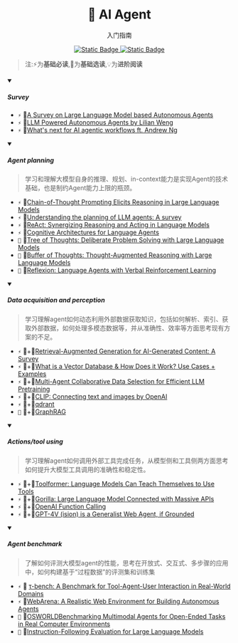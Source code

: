 <p align="center">
    <h1 align="center">🤖 AI Agent</h1>
    <p align="center">入门指南</p>
    <p align="center">
        <a href="https://github.com/PKU-DAIR">
            <img alt="Static Badge" src="https://img.shields.io/badge/%C2%A9-PKU--DAIR-%230e529d?labelColor=%23003985">
        </a>
        <a href="https://github.com/PKU-DAIR">
            <img alt="Static Badge" src="https://img.shields.io/badge/PKU--DAIR-black?logo=github">
        </a>
    </p>
</p>

> 注:⚡为**基础必读**,💎为**基础选读**,💡为**进阶阅读**


<details open>
<summary>

##### Survey

</summary>

- `⚡` 📄[A Survey on Large Language Model based Autonomous Agents](https://arxiv.org/abs/2308.11432)
- `⚡` 📄[LLM Powered Autonomous Agents by Lilian Weng](https://lilianweng.github.io/posts/2023-06-23-agent)
- `⚡` 📄[What's next for AI agentic workflows ft. Andrew Ng](https://youtu.be/sal78ACtGTc?si=i_kTdUFQVHq7rCE0)

</details>

<details open>
<summary>

##### Agent planning

</summary>

> 学习和理解大模型自身的推理、规划、in-context能力是实现Agent的技术基础，也是制约Agent能力上限的瓶颈。

- `⚡` 📄[Chain-of-Thought Prompting Elicits Reasoning in Large Language Models](https://arxiv.org/abs/2201.11903)
- `⚡` 📄[Understanding the planning of LLM agents: A survey](https://arxiv.org/pdf/2402.02716)
- `⚡` 📄[ReAct: Synergizing Reasoning and Acting in Language Models](https://arxiv.org/abs/2210.03629)
- `⚡` 📄[Cognitive Architectures for Language Agents](https://arxiv.org/pdf/2309.02427)
- `💎` 📄[Tree of Thoughts: Deliberate Problem Solving with Large Language Models](https://arxiv.org/abs/2305.10601)
- `💎` 📄[Buffer of Thoughts: Thought-Augmented Reasoning with Large Language Models](https://arxiv.org/abs/2406.04271)
- `💎` 📄[Reflexion: Language Agents with Verbal Reinforcement Learning](https://arxiv.org/abs/2303.11366)

</details>

<details open>
<summary>

##### Data acquisition and perception

</summary>

> 学习理解agent如何动态利用外部数据获取知识，包括如何解析、索引、获取外部数据，如何处理多模态数据等，并从准确性、效率等方面思考现有方案的不足。

- `⚡` 📄+💭[Retrieval-Augmented Generation for AI-Generated Content: A Survey](https://arxiv.org/pdf/2402.19473)
- `⚡` 📄+💭[What is a Vector Database & How Does it Work? Use Cases + Examples](https://www.pinecone.io/learn/vector-database/)
- `⚡` 📄+💭[Multi-Agent Collaborative Data Selection for Efficient LLM Pretraining](https://arxiv.org/abs/2410.08102)
- `⚡` 📄+💭[CLIP: Connecting text and images by OpenAI](https://openai.com/index/clip/)
- `⚡` 📄+💭[qdrant](https://github.com/qdrant/qdrant)
- `💎` 📄+💭[GraphRAG](https://github.com/microsoft/graphrag)

</details>

<details open>
<summary>

##### Actions/tool using

</summary>

> 学习理解agent如何调用外部工具完成任务，从模型侧和工具侧两方面思考如何提升大模型工具调用的准确性和稳定性。

- `⚡` 📄+💭[Toolformer: Language Models Can Teach Themselves to Use Tools](https://arxiv.org/abs/2302.04761)
- `⚡` 📄+💭[Gorilla: Large Language Model Connected with Massive APIs](https://arxiv.org/pdf/2305.15334)
- `⚡` 📄+💭[OpenAI Function Calling](https://platform.openai.com/docs/guides/function-calling)
- `⚡` 📄+💭[GPT-4V (ision) is a Generalist Web Agent, if Grounded](https://arxiv.org/abs/2401.01614)

</details>

<details open>
<summary>

##### Agent benchmark

</summary>

> 了解如何评测大模型agent的性能，思考在开放式、交互式、多步骤的应用中，如何构建基于“过程数据”的评测集和训练集

- `⚡` 📄 [τ-bench: A Benchmark for Tool-Agent-User Interaction in Real-World Domains](https://arxiv.org/abs/2406.12045)
- `⚡` 📄[WebArena: A Realistic Web Environment for Building Autonomous Agents](https://arxiv.org/abs/2307.13854)
- `💎` 📄[OSWORLDBenchmarking Multimodal Agents for Open-Ended Tasks in Real Computer Environments](https://arxiv.org/abs/2404.07972)
- `💎` 📄[Instruction-Following Evaluation for Large Language Models](https://arxiv.org/abs/2311.07911)

</details>

